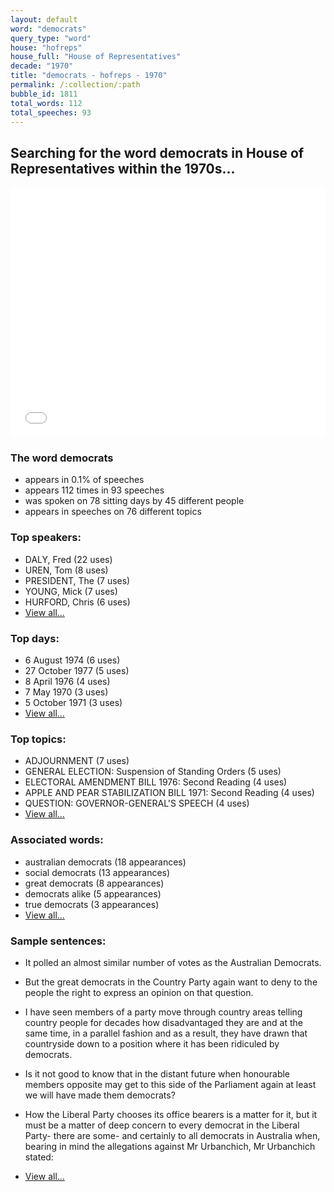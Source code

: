 ```yaml
---
layout: default
word: "democrats"
query_type: "word"
house: "hofreps"
house_full: "House of Representatives"
decade: "1970"
title: "democrats - hofreps - 1970"
permalink: /:collection/:path
bubble_id: 1811
total_words: 112
total_speeches: 93
---
```



## Searching for the word **democrats** in House of Representatives within the 1970s...

<iframe width="100%" height="400" frameborder="0" scrolling="no" src="//plot.ly/~wragge/1811.embed"></iframe>

### The word **democrats**

* appears in 0.1% of speeches
* appears 112 times in 93 speeches
* was spoken on 78 sitting days by 45 different people
* appears in speeches on 76 different topics

### Top speakers:

* DALY, Fred (22 uses)
* UREN, Tom (8 uses)
* PRESIDENT, The (7 uses)
* YOUNG, Mick (7 uses)
* HURFORD, Chris (6 uses)
* [View all...](speakers/)


### Top days:

* 6 August 1974 (6 uses)
* 27 October 1977 (5 uses)
* 8 April 1976 (4 uses)
* 7 May 1970 (3 uses)
* 5 October 1971 (3 uses)
* [View all...](days/)


### Top topics:

* ADJOURNMENT (7 uses)
* GENERAL ELECTION: Suspension of Standing Orders (5 uses)
* ELECTORAL AMENDMENT BILL 1976: Second Reading (4 uses)
* APPLE AND PEAR STABILIZATION BILL 1971: Second Reading (4 uses)
* QUESTION: GOVERNOR-GENERAL'S SPEECH (4 uses)
* [View all...](topics/)


### Associated words:

* australian democrats (18 appearances)
* social democrats (13 appearances)
* great democrats (8 appearances)
* democrats alike (5 appearances)
* true democrats (3 appearances)
* [View all...](collocations/)


### Sample sentences:

* It polled an almost similar number of votes as the Australian <span class="highlight">Democrats</span>.

* But the great <span class="highlight">democrats</span> in the Country Party again want to deny to the people the right to express an opinion on that question.

* I have seen members of a party move through country areas telling country people for decades how disadvantaged they are and at the same time, in a parallel fashion and as a result, they have drawn that countryside down to a position where it has been ridiculed by <span class="highlight">democrats</span>.

* Is it not good to know that in the distant future when honourable members opposite may get to this side of the Parliament again at least we will have made them <span class="highlight">democrats</span>?

* How the Liberal Party chooses its office bearers is a matter for it, but it must be a matter of deep concern to every democrat in the Liberal Party- there are some- and certainly to all <span class="highlight">democrats</span> in Australia when, bearing in mind the allegations against  Mr Urbanchich, Mr Urbanchich  stated:

* [View all...](contexts/)
